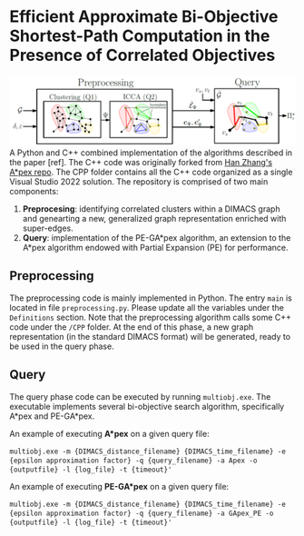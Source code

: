 # Efficient Approximate Bi-Objective Shortest-Path Computation in the Presence of Correlated Objectives
![Algorithmic Framework](algorithmic_framework.png)
A Python and C++ combined implementation of the algorithms described in the paper [ref]. The C++ code was originally forked from [Han Zhang's A\*pex repo](https://github.com/HanZhang39/A-pex). The CPP folder contains all the C++ code organized as a single Visual Studio 2022 solution.
The repository is comprised of two main components:
1. **Preprocesing**: identifying correlated clusters within a DIMACS graph and genearting a new, generalized graph representation enriched with super-edges.
2. **Query**: implementation of the PE-GA\*pex algorithm, an extension to the A\*pex algorithm endowed with Partial Expansion (PE) for performance.

## Preprocessing
The preprocessing code is mainly implemented in Python. The entry `main` is located in file `preprocessing.py`. Please update all the variables under the `Definitions` section. 
Note that the preprocessing algorithm calls some C++ code under the `/CPP` folder. At the end of this phase, a new graph representation (in the standard DIMACS format) will be generated, 
ready to be used in the query phase.

## Query
The query phase code can be executed by running `multiobj.exe`. The executable implements several bi-objective search algorithm, specifically A\*pex and PE-GA\*pex.

An example of executing **A\*pex** on a given query file:
```
multiobj.exe -m {DIMACS_distance_filename} {DIMACS_time_filename} -e {epsilon approximation factor} -q {query_filename} -a Apex -o {outputfile} -l {log_file} -t {timeout}'
```

An example of executing **PE-GA\*pex** on a given query file:
```
multiobj.exe -m {DIMACS_distance_filename} {DIMACS_time_filename} -e {epsilon approximation factor} -q {query_filename} -a GApex_PE -o {outputfile} -l {log_file} -t {timeout}'
```
